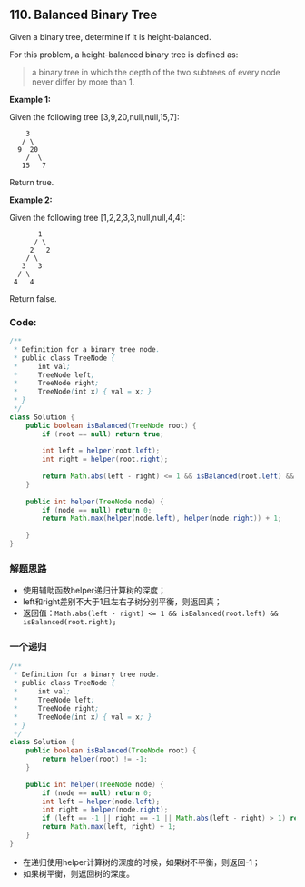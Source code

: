 ## 110. Balanced Binary Tree

Given a binary tree, determine if it is height-balanced.

For this problem, a height-balanced binary tree is defined as:

> a binary tree in which the depth of the two subtrees of every node never differ by more than 1.

**Example 1:**

Given the following tree [3,9,20,null,null,15,7]:

```
    3
   / \
  9  20
    /  \
   15   7
```

Return true.

**Example 2:**

Given the following tree [1,2,2,3,3,null,null,4,4]:

```
       1
      / \
     2   2
    / \
   3   3
  / \
 4   4
```
Return false.

### Code:

```java
/**
 * Definition for a binary tree node.
 * public class TreeNode {
 *     int val;
 *     TreeNode left;
 *     TreeNode right;
 *     TreeNode(int x) { val = x; }
 * }
 */
class Solution {
    public boolean isBalanced(TreeNode root) {
        if (root == null) return true;
        
        int left = helper(root.left);
        int right = helper(root.right);
        
        return Math.abs(left - right) <= 1 && isBalanced(root.left) && isBalanced(root.right);
    }
    
    public int helper(TreeNode node) {
        if (node == null) return 0;
        return Math.max(helper(node.left), helper(node.right)) + 1;
        
    }
}
```

### 解题思路
* 使用辅助函数helper递归计算树的深度；
* left和right差别不大于1且左右子树分别平衡，则返回真；
* 返回值：```Math.abs(left - right) <= 1 && isBalanced(root.left) && isBalanced(root.right);```


### 一个递归

```java
/**
 * Definition for a binary tree node.
 * public class TreeNode {
 *     int val;
 *     TreeNode left;
 *     TreeNode right;
 *     TreeNode(int x) { val = x; }
 * }
 */
class Solution {
    public boolean isBalanced(TreeNode root) {
        return helper(root) != -1;
    }
    
    public int helper(TreeNode node) {
        if (node == null) return 0;
        int left = helper(node.left);
        int right = helper(node.right);
        if (left == -1 || right == -1 || Math.abs(left - right) > 1) return -1;
        return Math.max(left, right) + 1;
    }
}
``` 

* 在递归使用helper计算树的深度的时候，如果树不平衡，则返回-1；
* 如果树平衡，则返回树的深度。